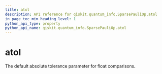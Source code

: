 ```yaml
---
title: atol
description: API reference for qiskit.quantum_info.SparsePauliOp.atol
in_page_toc_min_heading_level: 1
python_api_type: property
python_api_name: qiskit.quantum_info.SparsePauliOp.atol
---
```


# atol

The default absolute tolerance parameter for float comparisons.

